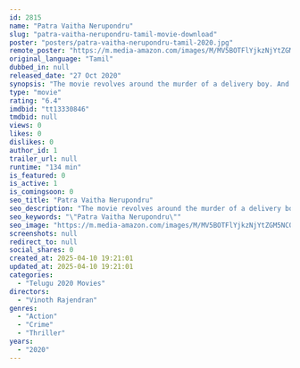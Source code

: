```yaml
---
id: 2815
name: "Patra Vaitha Nerupondru"
slug: "patra-vaitha-nerupondru-tamil-movie-download"
poster: "posters/patra-vaitha-nerupondru-tamil-2020.jpg"
remote_poster: "https://m.media-amazon.com/images/M/MV5BOTFlYjkzNjYtZGM5NC00OTZhLWIzZTItOGUzOTFiZWZlZmU3XkEyXkFqcGdeQXVyMTI1NTUyODAx._V1_SX300.jpg"
original_language: "Tamil"
dubbed_in: null
released_date: "27 Oct 2020"
synopsis: "The movie revolves around the murder of a delivery boy. And more murders happen. After some serious probing, it is suspected that a huge mafia network behind these murders. How the culprits are tracked down is the rest of the movie."
type: "movie"
rating: "6.4"
imdbid: "tt13330846"
tmdbid: null
views: 0
likes: 0
dislikes: 0
author_id: 1
trailer_url: null
runtime: "134 min"
is_featured: 0
is_active: 1
is_comingsoon: 0
seo_title: "Patra Vaitha Nerupondru"
seo_description: "The movie revolves around the murder of a delivery boy. And more murders happen. After some serious probing, it is suspected that a huge mafia network behind these murders. How the culprits are tracked down is the rest of the movie."
seo_keywords: "\"Patra Vaitha Nerupondru\""
seo_image: "https://m.media-amazon.com/images/M/MV5BOTFlYjkzNjYtZGM5NC00OTZhLWIzZTItOGUzOTFiZWZlZmU3XkEyXkFqcGdeQXVyMTI1NTUyODAx._V1_SX300.jpg"
screenshots: null
redirect_to: null
social_shares: 0
created_at: 2025-04-10 19:21:01
updated_at: 2025-04-10 19:21:01
categories:
  - "Telugu 2020 Movies"
directors:
  - "Vinoth Rajendran"
genres:
  - "Action"
  - "Crime"
  - "Thriller"
years:
  - "2020"
---
```


